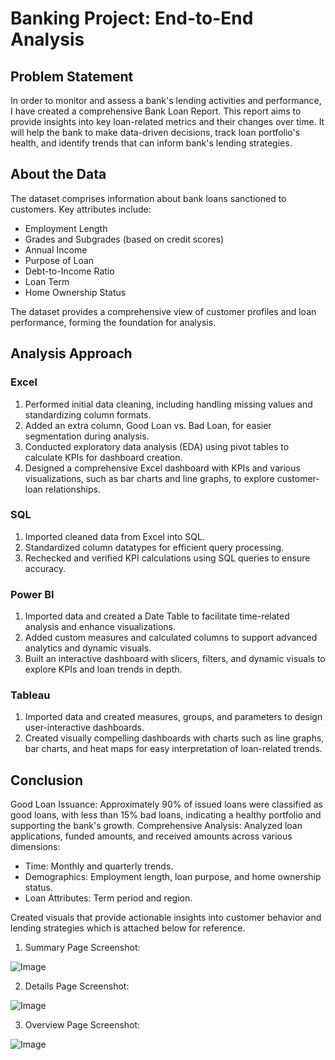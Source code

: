 # Banking Project: End-to-End Analysis
## Problem Statement
In order to monitor and assess a bank's lending activities and performance, I have created a comprehensive Bank Loan Report. 
This report aims to provide insights into key loan-related metrics and their changes over time. 
It will help the bank to make data-driven decisions, track loan portfolio's health, and identify trends that can inform bank's lending strategies.

## About the Data
The dataset comprises information about bank loans sanctioned to customers. 
Key attributes include:

- Employment Length
- Grades and Subgrades (based on credit scores)
- Annual Income
- Purpose of Loan
- Debt-to-Income Ratio
- Loan Term
- Home Ownership Status

The dataset provides a comprehensive view of customer profiles and loan performance, forming the foundation for analysis.

## Analysis Approach
### Excel
1. Performed initial data cleaning, including handling missing values and standardizing column formats.
2. Added an extra column, Good Loan vs. Bad Loan, for easier segmentation during analysis.
3. Conducted exploratory data analysis (EDA) using pivot tables to calculate KPIs for dashboard creation.
4. Designed a comprehensive Excel dashboard with KPIs and various visualizations, such as bar charts and line graphs, to explore customer-loan relationships.
### SQL
1. Imported cleaned data from Excel into SQL.
2. Standardized column datatypes for efficient query processing.
3. Rechecked and verified KPI calculations using SQL queries to ensure accuracy.
### Power BI
1. Imported data and created a Date Table to facilitate time-related analysis and enhance visualizations.
2. Added custom measures and calculated columns to support advanced analytics and dynamic visuals.
3. Built an interactive dashboard with slicers, filters, and dynamic visuals to explore KPIs and loan trends in depth.
### Tableau
1. Imported data and created measures, groups, and parameters to design user-interactive dashboards.
2. Created visually compelling dashboards with charts such as line graphs, bar charts, and heat maps for easy interpretation of loan-related trends.
## Conclusion
Good Loan Issuance: Approximately 90% of issued loans were classified as good loans, with less than 15% bad loans, indicating a healthy portfolio and supporting the bank's growth.
Comprehensive Analysis:
Analyzed loan applications, funded amounts, and received amounts across various dimensions:
- Time: Monthly and quarterly trends.
- Demographics: Employment length, loan purpose, and home ownership status.
- Loan Attributes: Term period and region.

Created visuals that provide actionable insights into customer behavior and lending strategies which is attached below for reference.

1. Summary Page Screenshot:

![Image](https://github.com/user-attachments/assets/5d2c4420-d0c6-438d-bcc5-53c742019826)

2. Details Page Screenshot:

![Image](https://github.com/user-attachments/assets/8a192a23-d904-4f92-8d3f-d70b96d7da06)

3. Overview Page Screenshot:

![Image](https://github.com/user-attachments/assets/5f1bd743-9e0a-4e1a-95f2-130b2f1e5d61)
